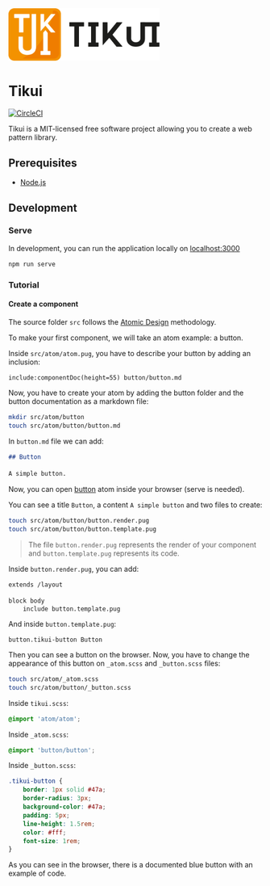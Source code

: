 <img src="/logo-horizontal.svg" width=300 height=auto>


# Tikui

[![CircleCI](https://circleci.com/gh/tikui/tikui/tree/master.svg?style=svg)](https://circleci.com/gh/tikui/tikui/tree/master)

Tikui is a MIT-licensed free software project allowing you to create a web pattern library.

## Prerequisites

* [Node.js](https://nodejs.org)

## Development

### Serve

In development, you can run the application locally on [localhost:3000](http://localhost:3000/)

```bash
npm run serve
```

### Tutorial

#### Create a component

The source folder `src` follows the [Atomic Design](http://atomicdesign.bradfrost.com/table-of-contents/) methodology.

To make your first component, we will take an atom example: a button.

Inside `src/atom/atom.pug`, you have to describe your button by adding an inclusion:

```pug
include:componentDoc(height=55) button/button.md
```

Now, you have to create your atom by adding the button folder and the button documentation as a markdown file:

```bash
mkdir src/atom/button
touch src/atom/button/button.md
```

In `button.md` file we can add:

```markdown
## Button

A simple button.
```

Now, you can open [button](http://localhost:3000/atom.html#button) atom inside your browser (serve is needed).

You can see a title `Button`, a content `A simple button` and two files to create:

```bash
touch src/atom/button/button.render.pug
touch src/atom/button/button.template.pug
```

> The file `button.render.pug` represents the render of your component and `button.template.pug` represents its code.

Inside `button.render.pug`, you can add:

```pug
extends /layout

block body
    include button.template.pug
```

And inside `button.template.pug`:

```pug
button.tikui-button Button
```

Then you can see a button on the browser. Now, you have to change the appearance of this button on `_atom.scss` and `_button.scss` files:

```bash
touch src/atom/_atom.scss
touch src/atom/button/_button.scss
```

Inside `tikui.scss`:

```scss
@import 'atom/atom';
```

Inside `_atom.scss`:

```scss
@import 'button/button';
```

Inside `_button.scss`:

```scss
.tikui-button {
    border: 1px solid #47a;
    border-radius: 3px;
    background-color: #47a;
    padding: 5px;
    line-height: 1.5rem;
    color: #fff;
    font-size: 1rem;
}
```

As you can see in the browser, there is a documented blue button with an example of code.
